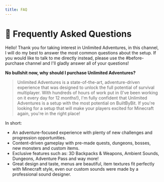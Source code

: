 ```yaml
---
title: FAQ
---
```


# :thinking: Frequently Asked Questions

Hello! Thank you for taking interest in Unlimited Adventures, in this channel, I will do my best to answer the most common questions about the setup.
If you would like to talk to me directly instead, please use the #before-purchase channel and I'll gladly answer all of your questions!

**No bullshit now, why should I purchase Unlimited Adventures?**
> Unlimited Adventures is a state-of-the-art, adventure-driven experience that was designed to unlock the full potential of survival multiplayer.
> With hundreds of hours of work put in (I've been working on it every day for 12 months!), I'm fully confident that Unlimited Adventures is a setup with the most potential on BuiltByBit.
> If you're looking for a setup that will make your players excited for Minecraft again, you're in the right place!

In short:
- An adventure-focused experience with plenty of new challenges and progression opportunities.
- Content-driven gameplay with pre-made quests, dungeons, bosses, new monsters and custom items.
- Exclusive features such as: 3D Backpacks & Weapons, Ambient Sounds, Dungeons, Adventure Pass and way more!
- Great design and taste, menus are beautiful, item textures fit perfectly with Minecraft style, even our custom sounds were made by a professional sound designer.